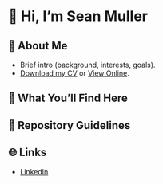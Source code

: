 # 👋 Hi, I’m Sean Muller

## 📄 About Me
- Brief intro (background, interests, goals).
- [Download my CV](./CV.pdf) or [View Online](link-to-online-CV).

## 🚀 What You’ll Find Here

## 📂 Repository Guidelines

## 🌐 Links
- [LinkedIn](your-linkedin)
